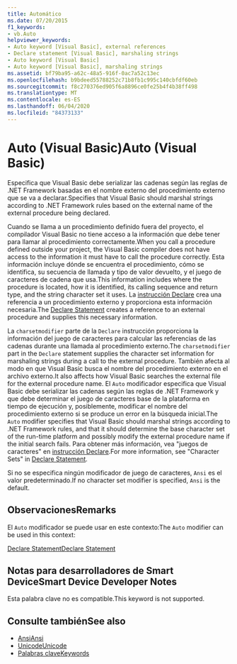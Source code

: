 ```yaml
---
title: Automático
ms.date: 07/20/2015
f1_keywords:
- vb.Auto
helpviewer_keywords:
- Auto keyword [Visual Basic], external references
- Declare statement [Visual Basic], marshaling strings
- Auto keyword [Visual Basic]
- Auto keyword [Visual Basic], marshaling strings
ms.assetid: bf79ba95-a62c-48a5-916f-0ac7a52c13ec
ms.openlocfilehash: b9bdeed55788252c71b8fb1c995c140cbfdf60eb
ms.sourcegitcommit: f8c270376ed905f6a8896ce0fe25b4f4b38ff498
ms.translationtype: MT
ms.contentlocale: es-ES
ms.lasthandoff: 06/04/2020
ms.locfileid: "84373133"
---
```

# <a name="auto-visual-basic"></a><span data-ttu-id="20089-102">Auto (Visual Basic)</span><span class="sxs-lookup"><span data-stu-id="20089-102">Auto (Visual Basic)</span></span>
<span data-ttu-id="20089-103">Especifica que Visual Basic debe serializar las cadenas según las reglas de .NET Framework basadas en el nombre externo del procedimiento externo que se va a declarar.</span><span class="sxs-lookup"><span data-stu-id="20089-103">Specifies that Visual Basic should marshal strings according to .NET Framework rules based on the external name of the external procedure being declared.</span></span>  
  
 <span data-ttu-id="20089-104">Cuando se llama a un procedimiento definido fuera del proyecto, el compilador Visual Basic no tiene acceso a la información que debe tener para llamar al procedimiento correctamente.</span><span class="sxs-lookup"><span data-stu-id="20089-104">When you call a procedure defined outside your project, the Visual Basic compiler does not have access to the information it must have to call the procedure correctly.</span></span> <span data-ttu-id="20089-105">Esta información incluye dónde se encuentra el procedimiento, cómo se identifica, su secuencia de llamada y tipo de valor devuelto, y el juego de caracteres de cadena que usa.</span><span class="sxs-lookup"><span data-stu-id="20089-105">This information includes where the procedure is located, how it is identified, its calling sequence and return type, and the string character set it uses.</span></span> <span data-ttu-id="20089-106">La [instrucción Declare](../statements/declare-statement.md) crea una referencia a un procedimiento externo y proporciona esta información necesaria.</span><span class="sxs-lookup"><span data-stu-id="20089-106">The [Declare Statement](../statements/declare-statement.md) creates a reference to an external procedure and supplies this necessary information.</span></span>  
  
 <span data-ttu-id="20089-107">La `charsetmodifier` parte de la `Declare` instrucción proporciona la información del juego de caracteres para calcular las referencias de las cadenas durante una llamada al procedimiento externo.</span><span class="sxs-lookup"><span data-stu-id="20089-107">The `charsetmodifier` part in the `Declare` statement supplies the character set information for marshaling strings during a call to the external procedure.</span></span> <span data-ttu-id="20089-108">También afecta al modo en que Visual Basic busca el nombre del procedimiento externo en el archivo externo.</span><span class="sxs-lookup"><span data-stu-id="20089-108">It also affects how Visual Basic searches the external file for the external procedure name.</span></span> <span data-ttu-id="20089-109">El `Auto` modificador especifica que Visual Basic debe serializar las cadenas según las reglas de .NET Framework y que debe determinar el juego de caracteres base de la plataforma en tiempo de ejecución y, posiblemente, modificar el nombre del procedimiento externo si se produce un error en la búsqueda inicial.</span><span class="sxs-lookup"><span data-stu-id="20089-109">The `Auto` modifier specifies that Visual Basic should marshal strings according to .NET Framework rules, and that it should determine the base character set of the run-time platform and possibly modify the external procedure name if the initial search fails.</span></span> <span data-ttu-id="20089-110">Para obtener más información, vea "juegos de caracteres" en [instrucción Declare](../statements/declare-statement.md).</span><span class="sxs-lookup"><span data-stu-id="20089-110">For more information, see "Character Sets" in [Declare Statement](../statements/declare-statement.md).</span></span>  
  
 <span data-ttu-id="20089-111">Si no se especifica ningún modificador de juego de caracteres, `Ansi` es el valor predeterminado.</span><span class="sxs-lookup"><span data-stu-id="20089-111">If no character set modifier is specified, `Ansi` is the default.</span></span>  
  
## <a name="remarks"></a><span data-ttu-id="20089-112">Observaciones</span><span class="sxs-lookup"><span data-stu-id="20089-112">Remarks</span></span>  
 <span data-ttu-id="20089-113">El `Auto` modificador se puede usar en este contexto:</span><span class="sxs-lookup"><span data-stu-id="20089-113">The `Auto` modifier can be used in this context:</span></span>  
  
 [<span data-ttu-id="20089-114">Declare Statement</span><span class="sxs-lookup"><span data-stu-id="20089-114">Declare Statement</span></span>](../statements/declare-statement.md)  
  
## <a name="smart-device-developer-notes"></a><span data-ttu-id="20089-115">Notas para desarrolladores de Smart Device</span><span class="sxs-lookup"><span data-stu-id="20089-115">Smart Device Developer Notes</span></span>  
 <span data-ttu-id="20089-116">Esta palabra clave no es compatible.</span><span class="sxs-lookup"><span data-stu-id="20089-116">This keyword is not supported.</span></span>  
  
## <a name="see-also"></a><span data-ttu-id="20089-117">Consulte también</span><span class="sxs-lookup"><span data-stu-id="20089-117">See also</span></span>

- [<span data-ttu-id="20089-118">Ansi</span><span class="sxs-lookup"><span data-stu-id="20089-118">Ansi</span></span>](ansi.md)
- [<span data-ttu-id="20089-119">Unicode</span><span class="sxs-lookup"><span data-stu-id="20089-119">Unicode</span></span>](unicode.md)
- [<span data-ttu-id="20089-120">Palabras clave</span><span class="sxs-lookup"><span data-stu-id="20089-120">Keywords</span></span>](../keywords/index.md)
